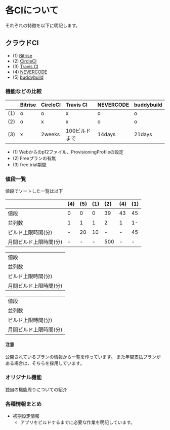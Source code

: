 # 各CIについて
それぞれの特徴を以下に明記します。

## クラウドCI
 - (1) [Bitrise](./services/bitrise.md)
 - (2) [CircleCI](./services/circleci.md)
 - (3) [Travis CI](./services/travisci.md)
 - (4) [NEVERCODE](./services/nevercode.md)
 - (5) [buddybuild](./services/buddybuild.md)

### 機能などの比較

|   |Bitrise|CircleCI|Travis CI|NEVERCODE|buddybuild|
|:--|:------|:-------|:--------|:--------|:---------|
|(1)|o      |o       |x        |o        |o         |
|(2)|o      |x       |x        |o        |o         |
|(3)|x      |2weeks  |100ビルドまで|14days |21days    |


 - (1) Webからのp12ファイル、ProvisioningProfileの設定
 - (2) Freeプランの有無
 - (3) free trial期間

### 値段一覧
値段でソートした一覧は以下


|                  |(4)|(5)|(1)|(2)|(4)|(1)|
|:-----------------|:--|:--|:--|:--|:--|:--|
|値段               |0  |0  |0  |39 |43 |45 |
|並列数             |1  |1  |1  |2   |1 |1- |
|ビルド上限時間(分)   |-  |20 |10 |-  |-  |45 |
|月間ビルド上限時間(分)|-  |-  |-  |500|-  |-  |


|            |
|:-----------|
|値段         |
|並列数       |
|ビルド上限時間(分)|
|月間ビルド上限時間(分)|


|            |
|:-----------|
|値段         |
|並列数       |
|ビルド上限時間(分)|
|月間ビルド上限時間(分)|


#### 注意
公開されているプランの情報から一覧を作っています。
また年間支払プランがある場合は、そちらを採用しています。


### オリジナル機能
独自の機能周りについての紹介

### 各種情報まとめ
 - [初期設定情報](SETTING.md)
   - アプリをビルドするまでに必要な作業を明記しています。